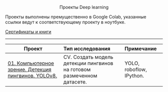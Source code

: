 <p align="center"> Проекты Deep learning </p align="center">



Проекты выполнены премущественно в Google Colab, указанные ссылки ведут к соответствующему проекту в ноутбуке.


[Сертификаты и книги](https://github.com/ArtemPlgn/certificates)


__________________________________________________________________________________________________________________________

| **Проект** | **Тип исследования** | **Примечание** |
| -------------------- | :--------------------- |:---------------------------| 
| [01. Компьютерное зрение. Детекция пингвинов. YOLOv8.](https://colab.research.google.com/drive/1pbnv7fF-jfJd8XzXfkXxKqzVOpSheIVk?usp=sharing)|CV. Создать модель детекции пингвинов на готовом размеченном датасете.|YOLO, roboflow, IPython.|
